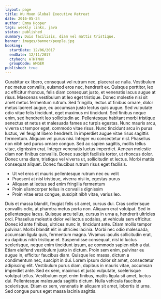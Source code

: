 ```yaml
---
layout: page
title: Wu Moon Global Executive Retreat
date: 2016-05-24
author: Emma Hooper
tags: weekly links, java
status: published
summary: Duis facilisis, diam vel mattis tristique.
banner: images/banner/people.jpg
booking:
  startDate: 12/06/2017
  endDate: 12/11/2017
  ctyhocn: ATHTNHX
  groupCode: WMGER
published: true
---
```

Curabitur ex libero, consequat vel rutrum nec, placerat ac nulla. Vestibulum nec metus convallis, euismod eros nec, hendrerit ex. Quisque porttitor, leo ac efficitur rhoncus, felis diam consequat justo, et venenatis lacus augue at risus. Maecenas vestibulum at leo eget tristique. Donec molestie nisi sit amet metus fermentum rutrum. Sed fringilla, lectus ut finibus ornare, dolor metus laoreet augue, eu accumsan justo lectus quis augue. Sed vulputate odio vitae felis tincidunt, eget maximus mi tincidunt. Sed finibus neque enim, sed hendrerit leo sollicitudin ac. Pellentesque habitant morbi tristique senectus et netus et malesuada fames ac turpis egestas. Nunc mauris arcu, viverra ut tempor eget, commodo vitae risus. Nunc tincidunt arcu in purus luctus, vel feugiat libero hendrerit.
In imperdiet augue vitae risus sagittis fermentum. Aliquam vel purus nisi. Integer eu consectetur nisl. Phasellus non nibh sed purus ornare congue. Sed ac sapien sagittis, mollis tellus vitae, dignissim erat. Integer venenatis luctus imperdiet. Aenean molestie diam non finibus convallis. Donec suscipit facilisis tortor, ut rhoncus dolor. Donec urna diam, tristique vel viverra ut, sollicitudin et lectus. Morbi mattis consequat aliquet. Donec faucibus rutrum risus eget facilisis.

* Ut vel eros et mauris pellentesque rutrum nec eu velit
* Praesent at nisl tristique, viverra nisi in, egestas purus
* Aliquam at lectus sed enim fringilla fermentum
* Proin ullamcorper tellus in convallis dignissim
* Proin vitae eros congue, suscipit nibh vitae, varius leo.

Duis et massa blandit, feugiat felis sit amet, cursus dui. Cras scelerisque convallis odio, at pharetra metus porta non. Aliquam erat volutpat. Sed in pellentesque lacus. Quisque arcu tellus, cursus in urna a, hendrerit ultricies orci. Phasellus molestie dolor vel lectus sodales, at vehicula sem efficitur. Donec id ante finibus, ultrices nunc in, tincidunt ante. Etiam mollis tempor pulvinar. Morbi blandit elit in ultricies lacinia. Morbi nec odio malesuada, accumsan ligula quis, fermentum magna. Vivamus iaculis sollicitudin erat, eu dapibus nibh tristique et. Suspendisse consequat, nisl id luctus scelerisque, neque enim tincidunt ipsum, ac commodo sapien nibh a dui. Etiam eleifend vestibulum justo in dictum. Proin sem enim, pulvinar eu augue in, efficitur faucibus diam. Quisque leo massa, dictum a condimentum nec, suscipit in dui.
Lorem ipsum dolor sit amet, consectetur adipiscing elit. Vestibulum purus diam, dapibus in mauris vitae, accumsan imperdiet ante. Sed ex sem, maximus et justo vulputate, scelerisque volutpat tellus. Vestibulum eget enim finibus, mattis ligula sit amet, luctus dui. Pellentesque malesuada sagittis dictum. Nulla vehicula faucibus scelerisque. Etiam ex sem, venenatis in aliquam sit amet, lobortis id urna. Sed congue purus eget massa lacinia sagittis.
